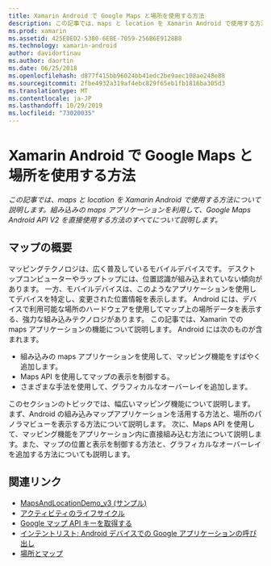 ```yaml
---
title: Xamarin Android で Google Maps と場所を使用する方法
description: この記事では、maps と location を Xamarin Android で使用する方法について説明します。 組み込みの maps アプリケーションを利用して、Google Maps Android API V2 を直接使用する方法のすべてについて説明します。
ms.prod: xamarin
ms.assetid: 425E0ED2-5380-6EBE-7059-256B6E9128B8
ms.technology: xamarin-android
author: davidortinau
ms.author: daortin
ms.date: 06/25/2018
ms.openlocfilehash: d877f415bb96024bb41edc2be9aec108ae248e88
ms.sourcegitcommit: 2fbe4932a319af4ebc829f65eb1fb1816ba305d3
ms.translationtype: MT
ms.contentlocale: ja-JP
ms.lasthandoff: 10/29/2019
ms.locfileid: "73020035"
---
```

# <a name="how-to-use-google-maps-and-location-with-xamarinandroid"></a>Xamarin Android で Google Maps と場所を使用する方法

_この記事では、maps と location を Xamarin Android で使用する方法について説明します。組み込みの maps アプリケーションを利用して、Google Maps Android API V2 を直接使用する方法のすべてについて説明します。_

## <a name="maps-overview"></a>マップの概要

マッピングテクノロジは、広く普及しているモバイルデバイスです。 デスクトップコンピューターやラップトップには、位置認識が組み込まれていない傾向があります。 一方、モバイルデバイスは、このようなアプリケーションを使用してデバイスを特定し、変更された位置情報を表示します。 Android には、デバイスで利用可能な場所のハードウェアを使用してマップ上の場所データを表示する、強力な組み込みテクノロジがあります。 この記事では、Xamarin での maps アプリケーションの機能について説明します。 Android には次のものが含まれます。 

- 組み込みの maps アプリケーションを使用して、マッピング機能をすばやく追加します。
- Maps API を使用してマップの表示を制御する。
- さまざまな手法を使用して、グラフィカルなオーバーレイを追加します。

このセクションのトピックでは、幅広いマッピング機能について説明します。
まず、Android の組み込みマップアプリケーションを活用する方法と、場所のパノラマビューを表示する方法について説明します。 次に、Maps API を使用して、マッピング機能をアプリケーション内に直接組み込む方法について説明します。また、マップの位置と表示を制御する方法と、グラフィカルなオーバーレイを追加する方法についても説明します。

## <a name="related-links"></a>関連リンク

- [MapsAndLocationDemo_v3 (サンプル)](https://docs.microsoft.com/samples/xamarin/monodroid-samples/mapsandlocationdemo-v3)
- [アクティビティのライフサイクル](~/android/app-fundamentals/activity-lifecycle/index.md)
- [Google マップ API キーを取得する](~/android/platform/maps-and-location/maps/obtaining-a-google-maps-api-key.md)
- [インテントリスト: Android デバイスでの Google アプリケーションの呼び出し](https://developer.android.com/guide/appendix/g-app-intents.html)
- [場所とマップ](https://developer.android.com/guide/topics/location/index.html)
